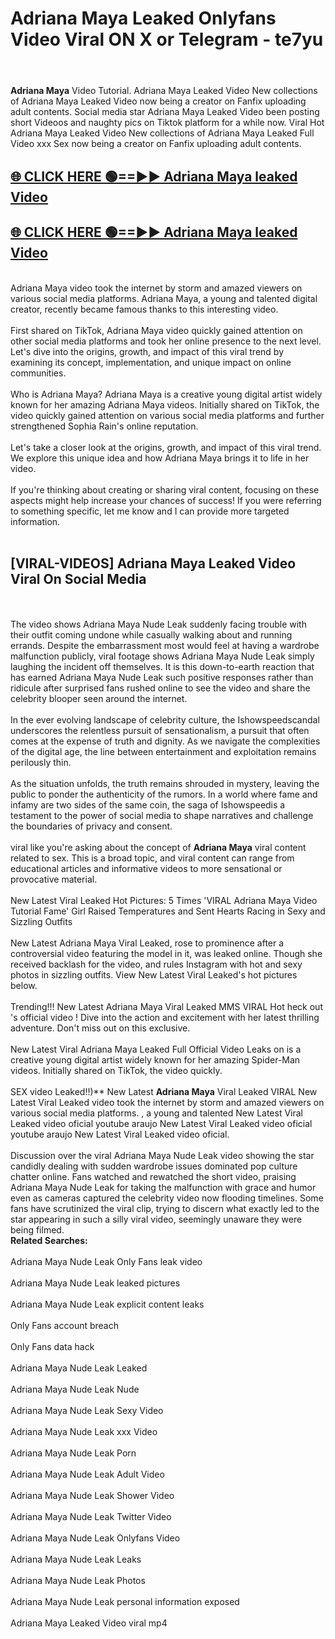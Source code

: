 <h1> Adriana Maya Leaked Onlyfans Video Viral ON X or Telegram - te7yu </h1>

# 
<br>
<strong>Adriana Maya</strong> Video Tutorial. Adriana Maya Leaked Video New collections of  Adriana Maya Leaked Video now being a creator on Fanfix uploading adult contents. Social media star Adriana Maya Leaked Video been posting short Videoos and naughty pics on Tiktok platform for a while now. Viral Hot Adriana Maya Leaked Video New collections of Adriana Maya Leaked Full Video xxx Sex now being a creator on Fanfix uploading adult contents.
<br>

## [🌐 CLICK HERE 🟢==►► Adriana Maya leaked Video ](https://onlyclips.site?title=Adriana_Maya&ref=git)


## [🌐 CLICK HERE 🟢==►► Adriana Maya leaked Video ](https://onlyclips.site?title=Adriana_Maya&ref=git)

<br>
Adriana Maya video took the internet by storm and amazed viewers on various social media platforms. Adriana Maya, a young and talented digital creator, recently became famous thanks to this interesting video.
<br><br>
First shared on TikTok, Adriana Maya video quickly gained attention on other social media platforms and took her online presence to the next level. Let's dive into the origins, growth, and impact of this viral trend by examining its concept, implementation, and unique impact on online communities.
<br><br>
Who is Adriana Maya? Adriana Maya is a creative young digital artist widely known for her amazing Adriana Maya videos. Initially shared on TikTok, the video quickly gained attention on various social media platforms and further strengthened Sophia Rain's online reputation.
<br><br>
Let's take a closer look at the origins, growth, and impact of this viral trend. We explore this unique idea and how Adriana Maya brings it to life in her video.
<br><br>
If you're thinking about creating or sharing viral content, focusing on these aspects might help increase your chances of success! If you were referring to something specific, let me know and I can provide more targeted information.
<br><br>
<h2>[VIRAL-VIDEOS] Adriana Maya Leaked Video Viral On Social Media</h2>
<br><br>
The video shows Adriana Maya Nude Leak suddenly facing trouble with their outfit coming undone while casually walking about and running errands. Despite the embarrassment most would feel at having a wardrobe malfunction publicly, viral footage shows Adriana Maya Nude Leak simply laughing the incident off themselves. It is this down-to-earth reaction that has earned Adriana Maya Nude Leak such positive responses rather than ridicule after surprised fans rushed online to see the video and share the celebrity blooper seen around the internet.
<br><br>
In the ever evolving landscape of celebrity culture, the Ishowspeedscandal underscores the relentless pursuit of sensationalism, a pursuit that often comes at the expense of truth and dignity. As we navigate the complexities of the digital age, the line between entertainment and exploitation remains perilously thin.
<br><br>
As the situation unfolds, the truth remains shrouded in mystery, leaving the public to ponder the authenticity of the rumors. In a world where fame and infamy are two sides of the same coin, the saga of Ishowspeedis a testament to the power of social media to shape narratives and challenge the boundaries of privacy and consent.
<br><br>
viral like you're asking about the concept of <strong>Adriana Maya</strong> viral content related to sex. This is a broad topic, and viral content can range from educational articles and informative videos to more sensational or provocative material.
<br><br>
New Latest Viral Leaked Hot Pictures: 5 Times 'VIRAL Adriana Maya Video Tutorial Fame' Girl Raised Temperatures and Sent Hearts Racing in Sexy and Sizzling Outfits
<br><br>
New Latest Adriana Maya Viral Leaked, rose to prominence after a controversial video featuring the model in it, was leaked online. Though she received backlash for the video, and rules Instagram with hot and sexy photos in sizzling outfits. View New Latest Viral Leaked's hot pictures below.
<br><br>
Trending!!! New Latest Adriana Maya Viral Leaked MMS VIRAL Hot heck out 's official video ! Dive into the action and excitement with her latest thrilling adventure. Don't miss out on this exclusive.
<br><br>
New Latest Viral Adriana Maya Leaked Full Official Video Leaks on  is a creative young digital artist widely known for her amazing Spider-Man videos. Initially shared on TikTok, the video quickly.
<br><br>
SEX video Leaked!!)** New Latest <strong>Adriana Maya</strong> Viral Leaked VIRAL New Latest Viral Leaked video took the internet by storm and amazed viewers on various social media platforms. , a young and talented New Latest Viral Leaked video oficial youtube araujo New Latest Viral Leaked video oficial youtube araujo New Latest Viral Leaked video oficial.
<br><br>
Discussion over the viral Adriana Maya Nude Leak video showing the star candidly dealing with sudden wardrobe issues dominated pop culture chatter online. Fans watched and rewatched the short video, praising Adriana Maya Nude Leak for taking the malfunction with grace and humor even as cameras captured the celebrity video now flooding timelines. Some fans have scrutinized the viral clip, trying to discern what exactly led to the star appearing in such a silly viral video, seemingly unaware they were being filmed.
<br>
<strong>Related Searches:</strong>
<br><br>
Adriana Maya Nude Leak Only Fans leak video
<br><br>
Adriana Maya Nude Leak leaked pictures
<br><br>
Adriana Maya Nude Leak explicit content leaks
<br><br>
Only Fans account breach
<br><br>
Only Fans data hack
<br><br>
Adriana Maya Nude Leak Leaked
<br><br>
Adriana Maya Nude Leak Nude
<br><br>
Adriana Maya Nude Leak Sexy Video
<br><br>
Adriana Maya Nude Leak xxx Video
<br><br>
Adriana Maya Nude Leak Porn
<br><br>
Adriana Maya Nude Leak Adult Video
<br><br>
Adriana Maya Nude Leak Shower Video
<br><br>
Adriana Maya Nude Leak Twitter Video
<br><br>
Adriana Maya Nude Leak Onlyfans Video
<br><br>
Adriana Maya Nude Leak Leaks
<br><br>
Adriana Maya Nude Leak Photos
<br><br>
Adriana Maya Nude Leak personal information exposed
<br><br>
Adriana Maya Leaked Video viral mp4